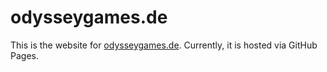 # odysseygames.de


This is the website for [odysseygames.de](https://odysseygames.de).
Currently, it is hosted via GitHub Pages.

